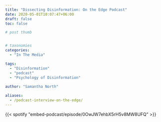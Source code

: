 ```yaml
---
title: "Dissecting Disinformation: On the Edge Podcast"
date: 2020-05-01T10:07:47+06:00
draft: false
toc: false

# post thumb


# taxonomies
categories:
  - "In The Media"

tags:
  - "Disinformation"
  - "podcast"
  - "Psychology of Disinformation"
  
author: "Samantha North"

aliases:
  - /podcast-interview-on-the-edge/
---
```


{{< spotify "embed-podcast/episode/0OwJW7ehbX5rH5v8MW8UFQ" >}}
